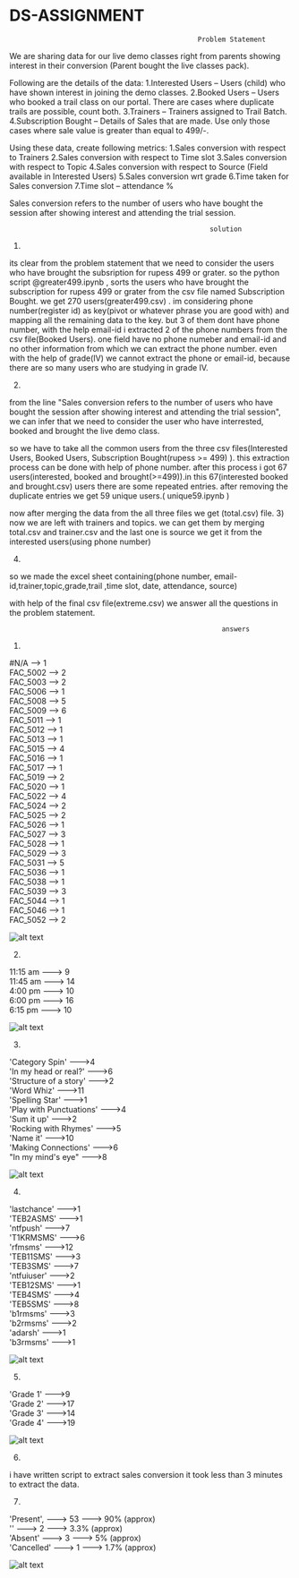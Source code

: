 # DS-ASSIGNMENT

                                                   Problem Statement


We are sharing data for our live demo classes right from parents showing interest in their conversion (Parent bought the live classes pack).


Following are the details of the data:
       1.Interested Users – Users (child) who have shown interest in joining the demo classes.
       2.Booked Users – Users who booked a trail class on our portal. There are cases where duplicate trails are possible, count both.
       3.Trainers – Trainers assigned to Trail Batch.
       4.Subscription Bought – Details of Sales that are made. Use only those cases where sale value is greater than equal to 499/-.


Using these data, create following metrics:
       1.Sales conversion with respect to Trainers
       2.Sales conversion with respect to Time slot
       3.Sales conversion with respect to Topic
       4.Sales conversion with respect to Source (Field available in Interested Users)
       5.Sales conversion wrt grade
       6.Time taken for Sales conversion
       7.Time slot – attendance %


Sales conversion refers to the number of users who have bought the session after showing interest and attending the trial session.




                                                      solution


1)
its clear from the problem statement that we need to consider the users who have brought the subsription for rupess 499 or grater.
so the python script @greater499.ipynb , sorts the users who have brought the subscription for rupess 499 or grater from the csv file named Subscription Bought.
we get 270 users(greater499.csv) . im considering phone number(register id) as key(pivot or whatever phrase you are good with) and mapping all the remaining data to the key. but 3 of them dont have phone number, with the help email-id i extracted 2 of the phone numbers from the csv file(Booked Users). one field have no phone numeber and email-id and no other information from which we can extract the phone number. even with the help of grade(IV) we cannot extract the phone or email-id, because there are so many users who are studying in grade IV.


2)
from the line "Sales conversion refers to the number of users who have bought the session after showing interest and attending the trial session", we can infer that we need to consider the user who have interrested, booked and brought the live demo class.

so we have to take all the common users from the three csv files(Interested Users, Booked Users, Subscription Bought(rupess >= 499) ). this extraction process can be done with help of phone number. after this process i got 67 users(interested, booked and brought(>=499)).in this 67(interested booked and brought.csv) users there are some repeated entries. after removing the duplicate entries we get 59 unique users.( unique59.ipynb )

now after merging the data from the all three files we get (total.csv) file.
3) now we are left with trainers and topics. we can get them by merging total.csv and trainer.csv
and the last one is source we get it from the interested users(using phone number)

4)
so we made the excel sheet containing(phone number, email-id,trainer,topic,grade,trail ,time slot, date, attendance, source)

with help of the final csv file(extreme.csv) we answer all the questions in the problem statement.



                                                         answers





1.

#N/A     --> 1            
FAC_5002 --> 2            
FAC_5003 --> 2              
FAC_5006 --> 1             
FAC_5008 --> 5                
FAC_5009 --> 6                
FAC_5011 --> 1                   
FAC_5012 --> 1                    
FAC_5013 --> 1                      
FAC_5015 --> 4                        
FAC_5016 --> 1                           
FAC_5017 --> 1                          
FAC_5019 --> 2                           
FAC_5020 --> 1                            
FAC_5022 --> 4                             
FAC_5024 --> 2                               
FAC_5025 --> 2                              
FAC_5026 --> 1                              
FAC_5027 --> 3                             
FAC_5028 --> 1                              
FAC_5029 --> 3                             
FAC_5031 --> 5                      
FAC_5036 --> 1                   
FAC_5038 --> 1                          
FAC_5039 --> 3                            
FAC_5044 --> 1                              
FAC_5046 --> 1                         
FAC_5052 --> 2 



![alt text](https://github.com/KIRANREDDY24/DS-ASSIGNMENT/blob/master/trainers.png)
                                                      
                                                     

2.

11:15 am --->  9            
11:45 am --->  14        
4:00 pm  --->  10         
6:00 pm  --->  16          
6:15 pm  --->  10           


![alt text](https://github.com/KIRANREDDY24/DS-ASSIGNMENT/blob/master/timeslot.png)



3.

'Category Spin'              --->4                       
'In my head or real?'        --->6                          
'Structure of a story'       --->2                        
'Word Whiz'                  --->11                              
'Spelling Star'              --->1                        
'Play with Punctuations'     --->4                      
'Sum it up'                  --->2                       
'Rocking with Rhymes'        --->5                   
'Name it'                    --->10                 
'Making Connections'         --->6             
"In my mind's eye"           --->8     

![alt text](https://github.com/KIRANREDDY24/DS-ASSIGNMENT/blob/master/topic.png)


4.



'lastchance'     --->1                     
'TEB2ASMS'       --->1                         
'ntfpush'        --->7                      
'T1KRMSMS'       --->6                      
'rfmsms'         --->12                     
'TEB11SMS'       --->3                      
'TEB3SMS'        --->7                       
'ntfuiuser'      --->2                         
'TEB12SMS'       --->1                           
'TEB4SMS'        --->4                         
'TEB5SMS'        --->8                     
'b1rmsms'        --->3                       
'b2rmsms'        --->2                     
'adarsh'         --->1                     
'b3rmsms'        --->1    

![alt text](https://github.com/KIRANREDDY24/DS-ASSIGNMENT/blob/master/source.png)


5.



'Grade 1'        --->9            
'Grade 2'        --->17                
'Grade 3'        --->14              
'Grade 4'        --->19       


![alt text](https://github.com/KIRANREDDY24/DS-ASSIGNMENT/blob/master/grades.png)


6.


i have written script to extract sales conversion it took less than 3 minutes to extract the data.


7.

'Present',   ---> 53     ---> 90% (approx)                           
''           --->  2     ---> 3.3% (approx)          
'Absent'     --->  3     ---> 5% (approx)           
'Cancelled'  --->  1     ---> 1.7%  (approx)  


![alt text](https://github.com/KIRANREDDY24/DS-ASSIGNMENT/blob/master/attendance.png)

